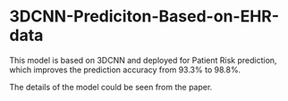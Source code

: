 # 3DCNN-Prediciton-Based-on-EHR-data

This model is based on 3DCNN and deployed for Patient Risk prediction, which improves the prediction accuracy from 93.3% to 98.8%.

The details of the model could be seen from the paper.
